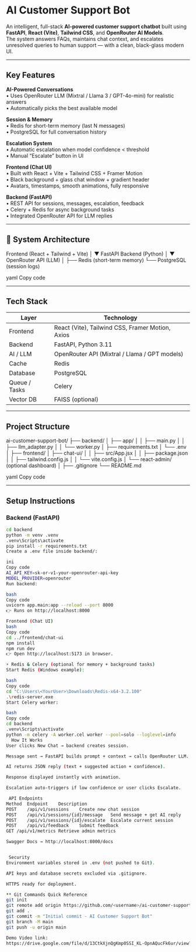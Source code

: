 # AI Customer Support Bot

An intelligent, full-stack **AI-powered customer support chatbot** built using **FastAPI**, **React (Vite)**, **Tailwind CSS**, and **OpenRouter AI Models**.  
The system answers FAQs, maintains chat context, and escalates unresolved queries to human support — with a clean, black-glass modern UI.

---

## Key Features

**AI-Powered Conversations**  
• Uses OpenRouter LLM (Mixtral / Llama 3 / GPT-4o-mini) for realistic answers  
• Automatically picks the best available model  

 **Session & Memory**  
• Redis for short-term memory (last N messages)  
• PostgreSQL for full conversation history  

**Escalation System**  
• Automatic escalation when model confidence < threshold  
• Manual “Escalate” button in UI  

**Frontend (Chat UI)**  
• Built with React + Vite + Tailwind CSS + Framer Motion  
• Black background + glass chat window + gradient header  
• Avatars, timestamps, smooth animations, fully responsive  

**Backend (FastAPI)**  
• REST API for sessions, messages, escalation, feedback  
• Celery + Redis for async background tasks  
• Integrated OpenRouter API for LLM replies  

---

## 🧠 System Architecture

Frontend (React + Tailwind + Vite)
│
▼
FastAPI Backend (Python)
│
▼
OpenRouter API (LLM)
│
├── Redis (short-term memory)
└── PostgreSQL (session logs)

yaml
Copy code

---

## Tech Stack

| Layer | Technology |
|--------|-------------|
| Frontend | React (Vite), Tailwind CSS, Framer Motion, Axios |
| Backend | FastAPI, Python 3.11 |
| AI / LLM | OpenRouter API (Mixtral / Llama / GPT models) |
| Cache | Redis |
| Database | PostgreSQL |
| Queue / Tasks | Celery |
| Vector DB | FAISS (optional) |

---

## Project Structure

ai-customer-support-bot/
├── backend/
│ ├── app/
│ │ ├── main.py
│ │ ├── llm_adapter.py
│ │ └── worker.py
│ ├── requirements.txt
│ └── .env
│
├── frontend/
│ ├── chat-ui/
│ │ ├── src/App.jsx
│ │ ├── package.json
│ │ ├── tailwind.config.js
│ │ └── vite.config.js
│ └── react-admin/ (optional dashboard)
│
├── .gitignore
└── README.md

yaml
Copy code

---

## Setup Instructions

### Backend (FastAPI)

```bash
cd backend
python -m venv .venv
.venv\Scripts\activate
pip install -r requirements.txt
Create a .env file inside backend/:

ini
Copy code
AI_API_KEY=sk-or-v1-your-openrouter-api-key
MODEL_PROVIDER=openrouter
Run backend:

bash
Copy code
uvicorn app.main:app --reload --port 8000
👉 Runs on http://localhost:8000

Frontend (Chat UI)
bash
Copy code
cd ../frontend/chat-ui
npm install
npm run dev
👉 Open http://localhost:5173 in browser.

⚡ Redis & Celery (optional for memory + background tasks)
Start Redis (Windows example):

bash
Copy code
cd "C:\Users\<YourUser>\Downloads\Redis-x64-3.2.100"
.\redis-server.exe
Start Celery worker:

bash
Copy code
cd backend
.venv\Scripts\activate
python -m celery -A worker.cel worker --pool=solo --loglevel=info
  How It Works
User clicks New Chat → backend creates session.

Message sent → FastAPI builds prompt + context → calls OpenRouter LLM.

AI returns JSON reply (text + suggested action + confidence).

Response displayed instantly with animation.

Escalation auto-triggers if low confidence or user clicks Escalate.

 API Endpoints
Method	Endpoint	Description
POST	/api/v1/sessions	Create new chat session
POST	/api/v1/sessions/{id}/message	Send message + get AI reply
POST	/api/v1/sessions/{id}/escalate	Escalate current session
POST	/api/v1/feedback	Submit feedback
GET	/api/v1/metrics	Retrieve admin metrics

Swagger Docs → http://localhost:8000/docs


 Security
Environment variables stored in .env (not pushed to Git).

API keys and database secrets excluded via .gitignore.

HTTPS ready for deployment.

** Git Commands Quick Reference
git init
git remote add origin https://github.com/<username>/ai-customer-support-bot.git
git add .
git commit -m "Initial commit - AI Customer Support Bot"
git branch -M main
git push -u origin main

Demo Video link:
https://drive.google.com/file/d/13CtkXjnQgKmp0SSI_KL-OpnAQucFk6ur/view?usp=sharing


